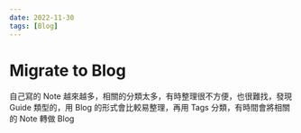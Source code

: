 ```yaml
---
date: 2022-11-30
tags: [Blog]
---
```


# Migrate to Blog

自己寫的 Note 越來越多，相關的分類太多，有時整理很不方便，也很難找，發現 Guide 類型的，用 Blog 的形式會比較易整理，再用 Tags 分類，有時間會將相關的 Note 轉做 Blog

<!--truncate-->
